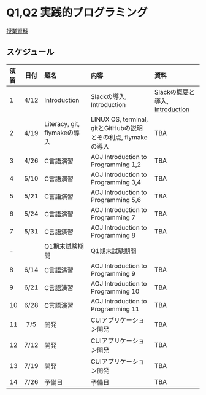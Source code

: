 # Q1,Q2 実践的プログラミング

[授業資料](https://sccp2018.github.io "授業資料")

## スケジュール

|演習 |日付   |題名                  |内容                             |資料     |
|:---|:-----:|:--------------------|:-------------------------------|:---------|
|1   |4/12   | Introduction        | Slackの導入, Introduction | [Slackの概要と導入](https://github.com/tspider0176/slack-tutorial-for-SCCP/blob/master/memo.md), [Introduction](https://hackmd.io/s/SyY-NCesg#)  |
|2   |4/19  | Literacy, git, flymakeの導入      |  LINUX OS, terminal, gitとGitHubの説明とその利点, flymakeの導入 | TBA |
|3   |4/26  | C言語演習  |    AOJ Introduction to Programming 1,2    | TBA |
|4   |5/10  | C言語演習                  | AOJ Introduction to Programming 3,4         |  TBA    |
|5   |5/21  | C言語演習            | AOJ Introduction to Programming 5,6     |   TBA       |
|6   |5/24  | C言語演習            | AOJ Introduction to Programming 7      | TBA |
|7   |5/31  | C言語演習            | AOJ Introduction to Programming 8           | TBA |
|-   |      | Q1期末試験期間 | Q1期末試験期間 |
|8   |6/14  | C言語演習            | AOJ Introduction to Programming 9 |TBA|
|9   |6/21  | C言語演習            | AOJ Introduction to Programming 10 |TBA|
|10  |6/28  | C言語演習            | AOJ Introduction to Programming 11 |TBA|
|11  |7/5   | 開発                 | CUIアプリケーション開発 |TBA|
|12  |7/12  | 開発                 | CUIアプリケーション開発 |TBA|
|13  |7/19  | 開発                 | CUIアプリケーション開発 |TBA|
|14  |7/26  | 予備日               | 予備日 |TBA|
